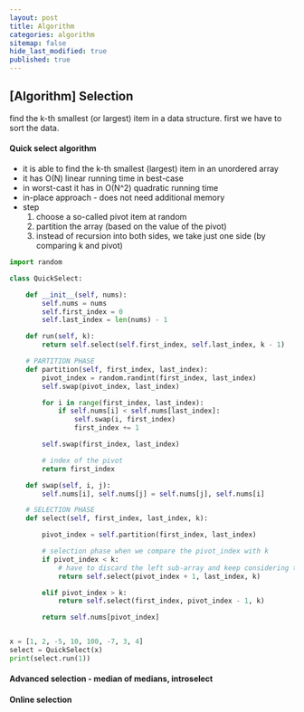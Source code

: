 ```yaml
---
layout: post
title: Algorithm 
categories: algorithm
sitemap: false
hide_last_modified: true
published: true
---
```


## [Algorithm] Selection
find the k-th smallest (or largest) item in a data structure. first we have to sort the data.

#### Quick select algorithm
- it is able to find the k-th smallest (largest) item in an unordered array
- it has O(N) linear running time in best-case
- in worst-cast it has in O(N^2) quadratic running time
- in-place approach - does not need additional memory
- step
  1. choose a so-called pivot item at random
  2. partition the array (based on the value of the pivot)
  3. instead of recursion into both sides, we take just one side (by comparing k and pivot)
     
~~~python
import random

class QuickSelect:

    def __init__(self, nums):
        self.nums = nums
        self.first_index = 0
        self.last_index = len(nums) - 1

    def run(self, k):
        return self.select(self.first_index, self.last_index, k - 1)

    # PARTITION PHASE
    def partition(self, first_index, last_index):
        pivot_index = random.randint(first_index, last_index)
        self.swap(pivot_index, last_index)

        for i in range(first_index, last_index):
            if self.nums[i] < self.nums[last_index]:
                self.swap(i, first_index)
                first_index += 1

        self.swap(first_index, last_index)

        # index of the pivot
        return first_index

    def swap(self, i, j):
        self.nums[i], self.nums[j] = self.nums[j], self.nums[i]

    # SELECTION PHASE
    def select(self, first_index, last_index, k):

        pivot_index = self.partition(first_index, last_index)

        # selection phase when we compare the pivot_index with k
        if pivot_index < k:
            # have to discard the left sub-array and keep considering the items on the right
            return self.select(pivot_index + 1, last_index, k)

        elif pivot_index > k:
            return self.select(first_index, pivot_index - 1, k)

        return self.nums[pivot_index]


x = [1, 2, -5, 10, 100, -7, 3, 4]
select = QuickSelect(x)
print(select.run(1))

~~~

#### Advanced selection - median of medians, introselect


#### Online selection